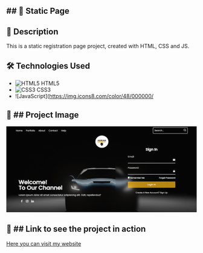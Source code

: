 ## ## :rocket: Static Page

## :page_with_curl: Description

This is a static registration page project, created with HTML, CSS and JS.

## :hammer_and_wrench: Technologies Used

- ![HTML5](https://img.icons8.com/color/48/000000/html-5--v1.png) HTML5
- ![CSS3](https://img.icons8.com/color/48/000000/css3.png) CSS3
- ![JavaScript](https://img.icons8.com/color/48/000000/

## :camera_flash: ## Project Image

![My Project](/Image/Web%20Page.PNG)

## :link: ## Link to see the project in action

[Here you can visit my website](https://web-form-adrian-dev.netlify.app)